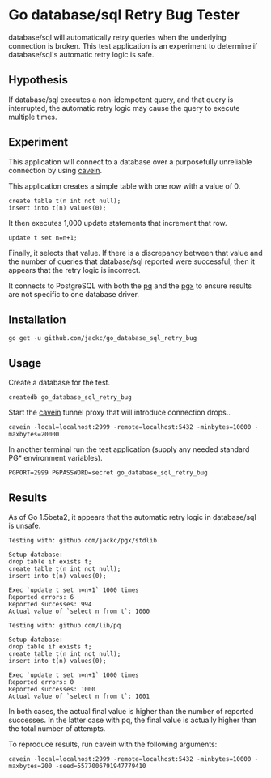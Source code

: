 # Go database/sql Retry Bug Tester

database/sql will automatically retry queries when the underlying connection is
broken. This test application is an experiment to determine if database/sql's
automatic retry logic is safe.

## Hypothesis

If database/sql executes a non-idempotent query, and that query is interrupted,
the automatic retry logic may cause the query to execute multiple times.

## Experiment

This application will connect to a database over a purposefully unreliable
connection by using [cavein](https://github.com/jackc/cavein).

This application creates a simple table with one row with a value of 0.

    create table t(n int not null);
    insert into t(n) values(0);

It then executes 1,000 update statements that increment that row.

    update t set n=n+1;

Finally, it selects that value. If there is a discrepancy between that value and
the number of queries that database/sql reported were successful, then it
appears that the retry logic is incorrect.

It connects to PostgreSQL with both the [pq](https://github.com/lib/pq) and the
[pgx](https://github.com/jackc/pgx) to ensure results are not specific to one
database driver.

## Installation

    go get -u github.com/jackc/go_database_sql_retry_bug

## Usage

Create a database for the test.

    createdb go_database_sql_retry_bug

Start the [cavein](https://github.com/jackc/cavein) tunnel proxy that will
introduce connection drops..

    cavein -local=localhost:2999 -remote=localhost:5432 -minbytes=10000 -maxbytes=20000

In another terminal run the test application (supply any needed standard PG*
environment variables).

    PGPORT=2999 PGPASSWORD=secret go_database_sql_retry_bug

## Results

As of Go 1.5beta2, it appears that the automatic retry logic in database/sql is
unsafe.

    Testing with: github.com/jackc/pgx/stdlib

    Setup database:
    drop table if exists t;
    create table t(n int not null);
    insert into t(n) values(0);

    Exec `update t set n=n+1` 1000 times
    Reported errors: 6
    Reported successes: 994
    Actual value of `select n from t`: 1000

    Testing with: github.com/lib/pq

    Setup database:
    drop table if exists t;
    create table t(n int not null);
    insert into t(n) values(0);

    Exec `update t set n=n+1` 1000 times
    Reported errors: 0
    Reported successes: 1000
    Actual value of `select n from t`: 1001

In both cases, the actual final value is higher than the number of reported
successes. In the latter case with pq, the final value is actually higher than
the total number of attempts.

To reproduce results, run cavein with the following arguments:

    cavein -local=localhost:2999 -remote=localhost:5432 -minbytes=10000 -maxbytes=200 -seed=5577006791947779410

